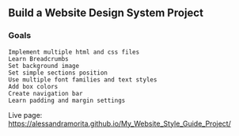 ## Build a Website Design System Project

### Goals
    Implement multiple html and css files
    Learn Breadcrumbs
    Set background image
    Set simple sections position
    Use multiple font families and text styles
    Add box colors
    Create navigation bar
    Learn padding and margin settings
           
Live page: https://alessandramorita.github.io/My_Website_Style_Guide_Project/
 
